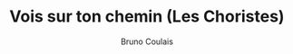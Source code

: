 ---
layout: "layouts/playing.html"
tags: "scores"
title: "Vois sur ton chemin (Les Choristes)"
author: "Bruno Coulais"
style: "film"
mei_file: "./Vois_sur_ton_chemin_Les_Choristes.mei"
---